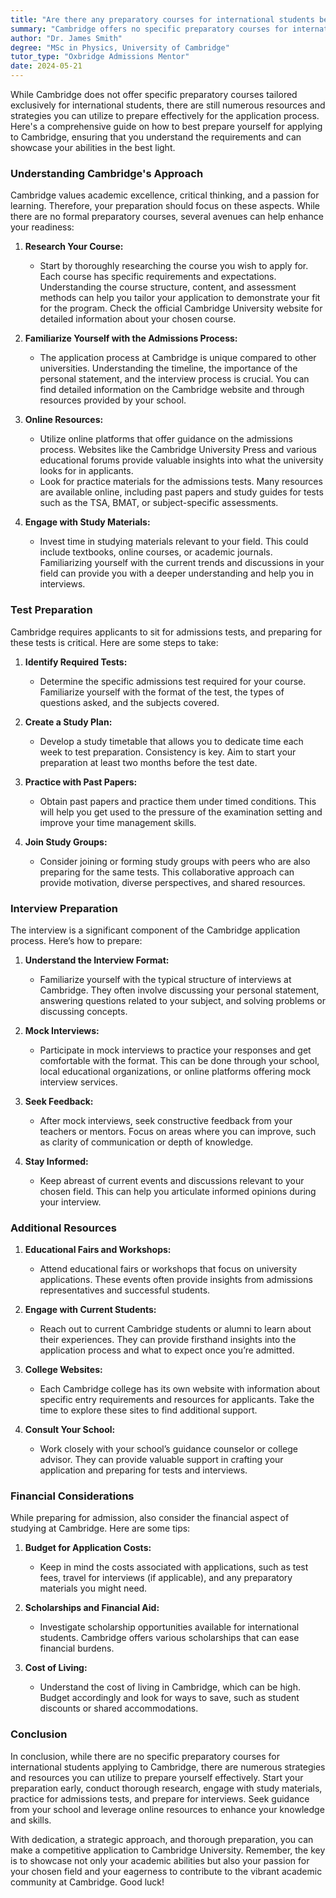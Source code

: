 ```yaml
---
title: "Are there any preparatory courses for international students before applying to Cambridge?"
summary: "Cambridge offers no specific preparatory courses for international students, but various resources can help you effectively prepare for your application."
author: "Dr. James Smith"
degree: "MSc in Physics, University of Cambridge"
tutor_type: "Oxbridge Admissions Mentor"
date: 2024-05-21
---
```


While Cambridge does not offer specific preparatory courses tailored exclusively for international students, there are still numerous resources and strategies you can utilize to prepare effectively for the application process. Here's a comprehensive guide on how to best prepare yourself for applying to Cambridge, ensuring that you understand the requirements and can showcase your abilities in the best light.

### Understanding Cambridge's Approach

Cambridge values academic excellence, critical thinking, and a passion for learning. Therefore, your preparation should focus on these aspects. While there are no formal preparatory courses, several avenues can help enhance your readiness:

1. **Research Your Course:** 
   - Start by thoroughly researching the course you wish to apply for. Each course has specific requirements and expectations. Understanding the course structure, content, and assessment methods can help you tailor your application to demonstrate your fit for the program. Check the official Cambridge University website for detailed information about your chosen course.

2. **Familiarize Yourself with the Admissions Process:** 
   - The application process at Cambridge is unique compared to other universities. Understanding the timeline, the importance of the personal statement, and the interview process is crucial. You can find detailed information on the Cambridge website and through resources provided by your school.

3. **Online Resources:**
   - Utilize online platforms that offer guidance on the admissions process. Websites like the Cambridge University Press and various educational forums provide valuable insights into what the university looks for in applicants.
   - Look for practice materials for the admissions tests. Many resources are available online, including past papers and study guides for tests such as the TSA, BMAT, or subject-specific assessments.

4. **Engage with Study Materials:**
   - Invest time in studying materials relevant to your field. This could include textbooks, online courses, or academic journals. Familiarizing yourself with the current trends and discussions in your field can provide you with a deeper understanding and help you in interviews.

### Test Preparation

Cambridge requires applicants to sit for admissions tests, and preparing for these tests is critical. Here are some steps to take:

1. **Identify Required Tests:**
   - Determine the specific admissions test required for your course. Familiarize yourself with the format of the test, the types of questions asked, and the subjects covered.

2. **Create a Study Plan:**
   - Develop a study timetable that allows you to dedicate time each week to test preparation. Consistency is key. Aim to start your preparation at least two months before the test date.

3. **Practice with Past Papers:**
   - Obtain past papers and practice them under timed conditions. This will help you get used to the pressure of the examination setting and improve your time management skills.

4. **Join Study Groups:**
   - Consider joining or forming study groups with peers who are also preparing for the same tests. This collaborative approach can provide motivation, diverse perspectives, and shared resources.

### Interview Preparation

The interview is a significant component of the Cambridge application process. Here’s how to prepare:

1. **Understand the Interview Format:**
   - Familiarize yourself with the typical structure of interviews at Cambridge. They often involve discussing your personal statement, answering questions related to your subject, and solving problems or discussing concepts.

2. **Mock Interviews:**
   - Participate in mock interviews to practice your responses and get comfortable with the format. This can be done through your school, local educational organizations, or online platforms offering mock interview services.

3. **Seek Feedback:**
   - After mock interviews, seek constructive feedback from your teachers or mentors. Focus on areas where you can improve, such as clarity of communication or depth of knowledge.

4. **Stay Informed:**
   - Keep abreast of current events and discussions relevant to your chosen field. This can help you articulate informed opinions during your interview.

### Additional Resources

1. **Educational Fairs and Workshops:**
   - Attend educational fairs or workshops that focus on university applications. These events often provide insights from admissions representatives and successful students.

2. **Engage with Current Students:**
   - Reach out to current Cambridge students or alumni to learn about their experiences. They can provide firsthand insights into the application process and what to expect once you’re admitted.

3. **College Websites:**
   - Each Cambridge college has its own website with information about specific entry requirements and resources for applicants. Take the time to explore these sites to find additional support.

4. **Consult Your School:**
   - Work closely with your school’s guidance counselor or college advisor. They can provide valuable support in crafting your application and preparing for tests and interviews.

### Financial Considerations

While preparing for admission, also consider the financial aspect of studying at Cambridge. Here are some tips:

1. **Budget for Application Costs:**
   - Keep in mind the costs associated with applications, such as test fees, travel for interviews (if applicable), and any preparatory materials you might need.

2. **Scholarships and Financial Aid:**
   - Investigate scholarship opportunities available for international students. Cambridge offers various scholarships that can ease financial burdens.

3. **Cost of Living:**
   - Understand the cost of living in Cambridge, which can be high. Budget accordingly and look for ways to save, such as student discounts or shared accommodations.

### Conclusion

In conclusion, while there are no specific preparatory courses for international students applying to Cambridge, there are numerous strategies and resources you can utilize to prepare yourself effectively. Start your preparation early, conduct thorough research, engage with study materials, practice for admissions tests, and prepare for interviews. Seek guidance from your school and leverage online resources to enhance your knowledge and skills. 

With dedication, a strategic approach, and thorough preparation, you can make a competitive application to Cambridge University. Remember, the key is to showcase not only your academic abilities but also your passion for your chosen field and your eagerness to contribute to the vibrant academic community at Cambridge. Good luck!
    